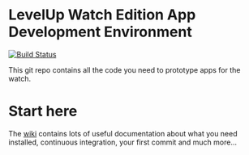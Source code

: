 # LevelUp Watch Edition App Development Environment

[![Build Status](https://circleci.com/gh/twlevelup/demo_watch_edition.svg?style=svg)](https://circleci.com/gh/twlevelup/watch_edition)

This git repo contains all the code you need to prototype apps for the watch.

# Start here

The [wiki](https://github.com/twlevelup/watch_edition/wiki) contains lots of useful documentation about what you need installed, continuous integration, your first commit and much more...

